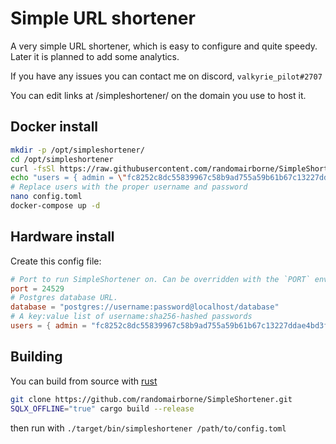 # Simple URL shortener

A very simple URL shortener, which is easy to configure and quite speedy.
Later it is planned to add some analytics.

If you have any issues you can contact me on discord, `valkyrie_pilot#2707`

You can edit links at /simpleshortener/ on the domain you use to host it.

## Docker install
```bash
mkdir -p /opt/simpleshortener/
cd /opt/simpleshortener
curl -fsSl https://raw.githubusercontent.com/randomairborne/SimpleShortener/master/docker-compose.yml -o docker-compose.yml
echo "users = { admin = \"fc8252c8dc55839967c58b9ad755a59b61b67c13227ddae4bd3f78a38bf394f7\"}" > config.toml
# Replace users with the proper username and password
nano config.toml
docker-compose up -d
```

## Hardware install
Create this config file:
```toml
# Port to run SimpleShortener on. Can be overridden with the `PORT` environment variable.
port = 24529
# Postgres database URL.
database = "postgres://username:password@localhost/database"
# A key:value list of username:sha256-hashed passwords
users = { admin = "fc8252c8dc55839967c58b9ad755a59b61b67c13227ddae4bd3f78a38bf394f7" }
```

## Building
You can build from source with [rust](https://rust-lang.org)
```bash
git clone https://github.com/randomairborne/SimpleShortener.git
SQLX_OFFLINE="true" cargo build --release
```
then run with `./target/bin/simpleshortener /path/to/config.toml`


